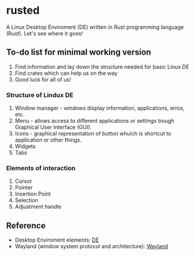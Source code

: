 # rusted
A Linux Desktop Enviroment (DE) written in Rust programming language (Rust). Let's see where it goes!

## To-do list for minimal working version
1. Find information and lay down the structure needed for basic Linux DE
2. Find crates which can help us on the way
3. Good luck for all of us!

### Structure of Lindux DE
1. Window manager - windows display information, applications, erros, etc.
2. Menu - allows access to different applications or settings trough Graphical User Interface (GUI).
3. Icons - graphical representation of button whuich is shortcut to application or other things.
4. Widgets
5. Tabs

### Elements of interaction
1. Cursor
2. Pointer
3. Insertion Point
4. Selection
5. Adjustment handle

## Reference
* Desktop Enviroment elements: [DE](https://en.wikipedia.org/wiki/List_of_graphical_user_interface_elements)
* Wayland (window system protocol and architecture): [Wayland](https://wayland.freedesktop.org)
